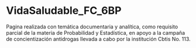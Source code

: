 # VidaSaludable_FC_6BP
Pagina realizada con temática documentaria y analítica, como requisito parcial de la materia de Probabilidad y Estadística, en apoyo a la campaña de concientización antidrogas llevada a cabo por la institución Cbtis No. 113.
